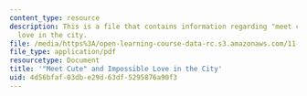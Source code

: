 ```yaml
---
content_type: resource
description: This is a file that contains information regarding "meet cute" and impossible
  love in the city.
file: /media/https%3A/open-learning-course-data-rc.s3.amazonaws.com/11-139-the-city-in-film-spring-2015/4d56bfaf03dbe29d63df5295876a90f3_MIT11_139S15_Paper3_1.pdf
file_type: application/pdf
resourcetype: Document
title: '"Meet Cute" and Impossible Love in the City'
uid: 4d56bfaf-03db-e29d-63df-5295876a90f3
---
```

